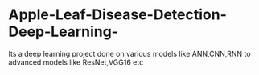 # Apple-Leaf-Disease-Detection-Deep-Learning-
Its a deep learning project done on various models like ANN,CNN,RNN to advanced models like ResNet,VGG16 etc
